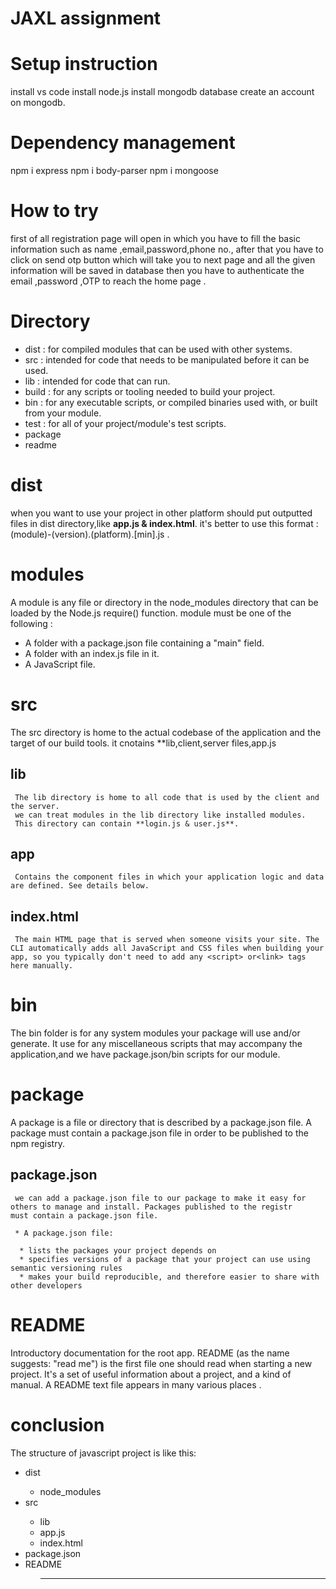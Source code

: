 # JAXL assignment

# Setup instruction
install vs code
install node.js
install mongodb database
create an account on mongodb.
# Dependency management
npm i express
npm i body-parser
npm i mongoose
# How to try
first of all registration page will open 
in which you have to fill the basic information such as
name ,email,password,phone no.,
after that you have to click on send otp button which will take you to next page and all the given information will be saved in database
then you have to authenticate the email ,password ,OTP to reach the home page .

# Directory
  <ul>
    <li>dist : for compiled modules that can be used with other systems.</li>
    <li>src : intended for code that needs to be manipulated before it can be used.</li>
    <li>lib : intended for code that can run. </li>
    <li>build : for any scripts or tooling needed to build your project.</li>
    <li>bin : for any executable scripts, or compiled binaries used with, or built from your module.</li>
    <li>test : for all of your project/module's test scripts.</li>
    <li>package</li>
    <li>readme</li>
  </ul>
  
 # dist
  when you want to use your project in other platform should put outputted files in dist directory,like **app.js & index.html**.
  it's better to use this format : (module)-(version).(platform).[min].js .
  
 # modules
 A module is any file or directory in the node_modules directory that can be loaded by the Node.js require() function.
  module must be one of the following :
   * A folder with a package.json file containing a "main" field.
   * A folder with an index.js file in it.
   * A JavaScript file.
  
 # src
  The src directory is home to the actual codebase of the application and the target of our build tools.
  it cnotains **lib,client,server files,app.js
  
  
  ## lib
     The lib directory is home to all code that is used by the client and the server.
     we can treat modules in the lib directory like installed modules.
     This directory can contain **login.js & user.js**.
     
      
   ## app
     Contains the component files in which your application logic and data are defined. See details below.
  
  ## index.html
     The main HTML page that is served when someone visits your site. The CLI automatically adds all JavaScript and CSS files when building your app, so you typically don't need to add any <script> or<link> tags here manually.
     
  # bin
  The bin folder is for any system modules your package will use and/or generate.
  It use for any miscellaneous scripts that may accompany the application,and we have package.json/bin scripts for our module.
  
  
  
  # package
  A package is a file or directory that is described by a package.json file. A package must contain a package.json file in order to be        published to the npm registry.
  
  ## package.json
     we can add a package.json file to our package to make it easy for others to manage and install. Packages published to the registr      must contain a package.json file.

     * A package.json file:

      * lists the packages your project depends on
      * specifies versions of a package that your project can use using semantic versioning rules
      * makes your build reproducible, and therefore easier to share with other developers
    
 # README
 Introductory documentation for the root app.
 README (as the name suggests: "read me") is the first file one should read when starting a new project. It's a set of useful information about a project, and a kind of manual. A README text file appears in many various places .
 
 # conclusion
The structure of javascript project is like this:
<ul>
  <li> dist</li>
  <ul><li> node_modules</li></ul>
<li> src</li>
<ul>
<li>lib</li>
  <li >app.js</li>
  <li> index.html</li>
  </ul>
 
  <li> package.json</li>
  <li>README</li>
 <ul>
  <hr>
